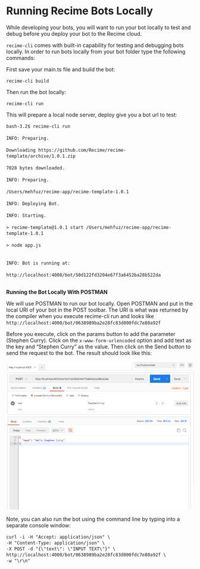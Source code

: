 # Running Recime Bots Locally


While developing your bots, you will want to run your bot locally to test and debug before you deploy your bot to the Recime cloud.

`recime-cli` comes with built-in capability for testing and debugging bots locally. In order to run bots locally from your bot folder type the following commands:


First save your main.ts file and build the bot:


```
recime-cli build

```

Then run the bot locally:


```
recime-cli run
```


This will prepare a local node server, deploy give you a bot url to test:

```
bash-3.2$ recime-cli run

INFO: Preparing.

Downloading https://github.com/Recime/recime-template/archive/1.0.1.zip

7028 bytes downloaded.

INFO: Preparing.

/Users/mehfuz/recime-app/recime-template-1.0.1

INFO: Deploying Bot.

INFO: Starting.

> recime-template@1.0.1 start /Users/mehfuz/recime-app/recime-template-1.0.1

> node app.js


INFO: Bot is running at:

http://localhost:4000/bot/50d122fd3204e67f3a6452ba28b522da


```


**Running the Bot Locally With POSTMAN**


We will use POSTMAN to run our bot locally. Open POSTMAN and put in the local URI of your bot in the POST toolbar. The URI is what was returned by the compiler when you execute recime-cli run and looks like `http://localhost:4000/bot/0638989ba2e28fc83d000fdc7e80a92f`



Before you execute, click on the params button to add the parameter (Stephen Curry). Click on the `x-www-form-urlencoded` option and add text as the key and “Stephen Curry” as the value. Then click on the Send button to send the request to the bot. The result should look like this:

![](/assets/local-test-form.png)


Note, you can also run the bot using the command line by typing into a separate console window:

````
curl -i -H "Accept: application/json" \
-H "Content-Type: application/json" \
-X POST -d "{\"text\": \"INPUT TEXT\"}" \ http://localhost:4000/bot/0638989ba2e28fc83d000fdc7e80a92f \
-w "\r\n"

````

